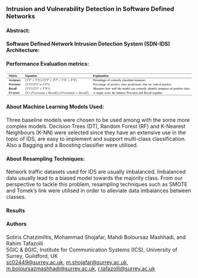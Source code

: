 ### Intrusion and Vulnerability Detection in Software Defined Networks

#### Abstract:


####  Software Defined Network Intrusion Detection System (SDN-IDS) Architecture:

#### Performance Evaluation metrics:
![plot](https://github.com/sotirischatzimiltis/SDN_IDS/blob/main/Figures/performance_metrics.PNG)

#### About Machine Learning Models Used:
Three baseline models were chosen to be used among with the some more complex models. Decision Trees (DT), Random Forest (RF) and K-Nearest Neighbours (K-NN) were selected
since they have an extensive use in the topic of IDS, are easy to implement and support multi-class classification. Also a Bagging and a Boosting classifier were utilised. 

#### About Resampling Techniques:
Network traffic datasets used for IDS are usually imbalanced. Imbalanced data usually lead to a biased model towards the majority class. 
From our perspective to tackle this problem, resampling techniques such as SMOTE and Tomek’s link  were utilised in order to alleviate data imbalances between classes.

#### Results

#### Authors 
Sotiris Chatzimiltis, Mohammad Shojafar, Mahdi Boloursaz Mashhadi, and Rahim Tafazolli <br />
5GIC \& 6GIC, Institute for Communication Systems (ICS), University of Surrey, Guildford, UK <br />
sc02449@surrey.ac.uk, m.shojafar@surrey.ac.uk, m.boloursazmashhadi@surrey.ac.uk, r.tafazolli@surrey.ac.uk

